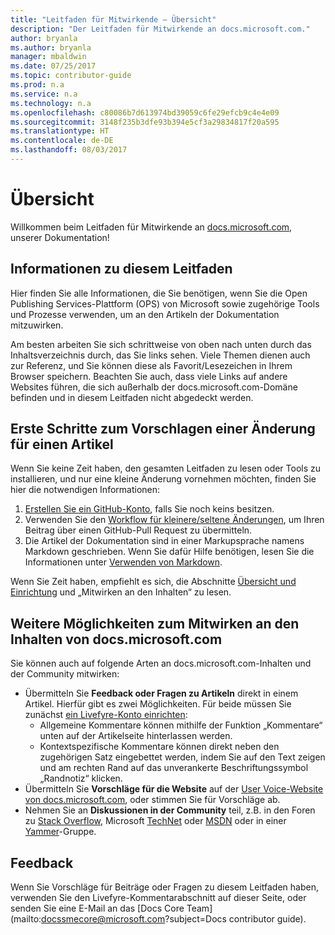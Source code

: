 ```yaml
---
title: "Leitfaden für Mitwirkende – Übersicht"
description: "Der Leitfaden für Mitwirkende an docs.microsoft.com."
author: bryanla
ms.author: bryanla
manager: mbaldwin
ms.date: 07/25/2017
ms.topic: contributor-guide
ms.prod: n.a
ms.service: n.a
ms.technology: n.a
ms.openlocfilehash: c80086b7d613974bd39059c6fe29efcb9c4e4e09
ms.sourcegitcommit: 3148f235b3dfe93b394e5cf3a29834817f20a595
ms.translationtype: HT
ms.contentlocale: de-DE
ms.lasthandoff: 08/03/2017
---
```

# <a name="overview"></a>Übersicht

Willkommen beim Leitfaden für Mitwirkende an [docs.microsoft.com](http://docs.microsoft.com), unserer Dokumentation! 

## <a name="about-this-guide"></a>Informationen zu diesem Leitfaden

Hier finden Sie alle Informationen, die Sie benötigen, wenn Sie die Open Publishing Services-Plattform (OPS) von Microsoft sowie zugehörige Tools und Prozesse verwenden, um an den Artikeln der Dokumentation mitzuwirken.

Am besten arbeiten Sie sich schrittweise von oben nach unten durch das Inhaltsverzeichnis durch, das Sie links sehen. Viele Themen dienen auch zur Referenz, und Sie können diese als Favorit/Lesezeichen in Ihrem Browser speichern. Beachten Sie auch, dass viele Links auf andere Websites führen, die sich außerhalb der docs.microsoft.com-Domäne befinden und in diesem Leitfaden nicht abgedeckt werden.

## <a name="quickstart-to-propose-an-article-change"></a>Erste Schritte zum Vorschlagen einer Änderung für einen Artikel

Wenn Sie keine Zeit haben, den gesamten Leitfaden zu lesen oder Tools zu installieren, und nur eine kleine Änderung vornehmen möchten, finden Sie hier die notwendigen Informationen:

1. [Erstellen Sie ein GitHub-Konto](https://github.com/join), falls Sie noch keins besitzen.
2. Verwenden Sie den [Workflow für kleinere/seltene Änderungen](~/help-crr/help-content/contribute/contribute-how-to-write-workflows-minor.md?toc=/contribute/TOC.json&bc=/contribute/breadcrumb/toc.json), um Ihren Beitrag über einen GitHub-Pull Request zu übermitteln.  
3. Die Artikel der Dokumentation sind in einer Markupsprache namens Markdown geschrieben. Wenn Sie dafür Hilfe benötigen, lesen Sie die Informationen unter [Verwenden von Markdown](~/help-crr/help-content/contribute/contribute-how-to-write-use-markdown.md?toc=/contribute/TOC.json&bc=/contribute/breadcrumb/toc.json).

Wenn Sie Zeit haben, empfiehlt es sich, die Abschnitte [Übersicht und Einrichtung](~/help-crr/help-content/contribute/contribute-get-started-git-github-fundamentals.md?toc=/contribute/TOC.json&bc=/contribute/breadcrumb/toc.json) und „Mitwirken an den Inhalten“ zu lesen.  

## <a name="additional-ways-to-contribute-to-docsmicrosoftcom-content"></a>Weitere Möglichkeiten zum Mitwirken an den Inhalten von docs.microsoft.com

Sie können auch auf folgende Arten an docs.microsoft.com-Inhalten und der Community mitwirken:

- Übermitteln Sie **Feedback oder Fragen zu Artikeln** direkt in einem Artikel. Hierfür gibt es zwei Möglichkeiten. Für beide müssen Sie zunächst [ein Livefyre-Konto einrichten](~/help-crr/help-content/contribute/contribute-get-started-setup-github.md?toc=/contribute/TOC.json&bc=/contribute/breadcrumb/toc.json#set-up-your-livefyre-account):  
  - Allgemeine Kommentare können mithilfe der Funktion „Kommentare“ unten auf der Artikelseite hinterlassen werden.  
  - Kontextspezifische Kommentare können direkt neben den zugehörigen Satz eingebettet werden, indem Sie auf den Text zeigen und am rechten Rand auf das unverankerte Beschriftungssymbol „Randnotiz“ klicken.  
- Übermitteln Sie **Vorschläge für die Website** auf der [User Voice-Website von docs.microsoft.com](https://msdocs.uservoice.com/forums/364242-general-site-feedback), oder stimmen Sie für Vorschläge ab.  
- Nehmen Sie an **Diskussionen in der Community** teil, z.B. in den Foren zu [Stack Overflow](http://stackoverflow.com/tags), Microsoft [TechNet](https://social.technet.microsoft.com/Forums/home) oder [MSDN](https://social.msdn.microsoft.com/Forums/home) oder in einer [Yammer](https://www.yammer.com/)-Gruppe.  

## <a name="feedback"></a>Feedback 

Wenn Sie Vorschläge für Beiträge oder Fragen zu diesem Leitfaden haben, verwenden Sie den Livefyre-Kommentarabschnitt auf dieser Seite, oder senden Sie eine E-Mail an das [Docs Core Team](mailto:docssmecore@microsoft.com?subject=Docs contributor guide).
